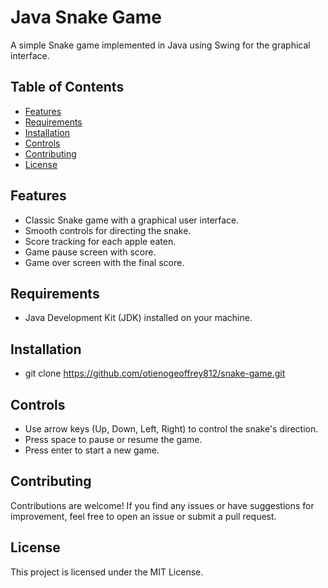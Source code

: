 # Java Snake Game

A simple Snake game implemented in Java using Swing for the graphical interface.

## Table of Contents

- [Features](#features)
- [Requirements](#requirements)
- [Installation](#installation)
- [Controls](#controls)
- [Contributing](#contributing)
- [License](#license)

## Features

- Classic Snake game with a graphical user interface.
- Smooth controls for directing the snake.
- Score tracking for each apple eaten.
- Game pause screen with score.
- Game over screen with the final score.

## Requirements

- Java Development Kit (JDK) installed on your machine.

## Installation

- git clone https://github.com/otienogeoffrey812/snake-game.git

## Controls
- Use arrow keys (Up, Down, Left, Right) to control the snake's direction.
- Press space to pause or resume the game.
- Press enter to start a new game.

## Contributing

Contributions are welcome! If you find any issues or have suggestions for improvement,
feel free to open an issue or submit a pull request.

## License
This project is licensed under the MIT License.